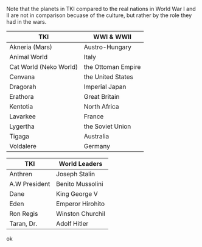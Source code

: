 Note that the planets in TKI compared to the real nations in World War I and II are not in comparison becuase of the culture, but rather by the role they had in the wars. 

|TKI|WWI & WWII|
|---|---|
| Akneria (Mars) | Austro-Hungary |
| Animal World | Italy |
| Cat World (Neko World) | the Ottoman Empire |
| Cenvana | the United States |
| Dragorah | Imperial Japan | 
| Erathora | Great Britain |
| Kentotia | North Africa |
| Lavarkee | France | 
| Lygertha | the Soviet Union |
| Tigaga | Australia |
| Voldalere | Germany | 

|TKI|World Leaders|
|---|---|
| Anthren | Joseph Stalin | 
| A.W President | Benito Mussolini | 
| Dane | King George V |
| Eden | Emperor Hirohito | 
| Ron Regis | Winston Churchil | 
| Taran, Dr. | Adolf Hitler | 

ok



